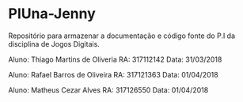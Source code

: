# PIUna-Jenny
Repositório para armazenar a documentação e código fonte do  P.I da disciplina de Jogos Digitais.

Aluno: Thiago Martins de Oliveria 
RA: 317112142
Data: 31/03/2018

Aluno: Rafael Barros de Oliveira
RA: 317121363
Data: 01/04/2018

Aluno: Matheus Cezar Alves
RA: 317126550
Data: 01/04/2018


